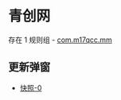 # 青创网

存在 1 规则组 - [com.m17qcc.mm](/src/apps/com.m17qcc.mm.ts)

## 更新弹窗

- [快照-0](https://gkd-kit.gitee.io/import/12642297)

